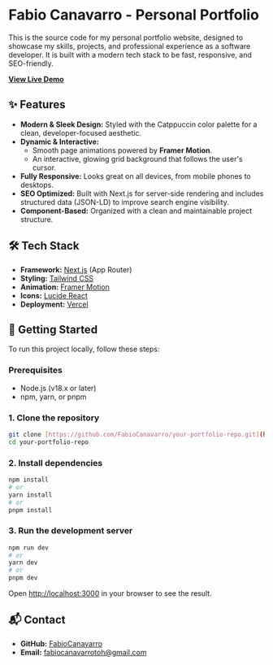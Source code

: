 # Fabio Canavarro - Personal Portfolio

This is the source code for my personal portfolio website, designed to showcase my skills, projects, and professional experience as a software developer. It is built with a modern tech stack to be fast, responsive, and SEO-friendly.

[**View Live Demo**](https://fabio-canavarro.netlify.app/)

## ✨ Features

- **Modern & Sleek Design:** Styled with the Catppuccin color palette for a clean, developer-focused aesthetic.
- **Dynamic & Interactive:**
    - Smooth page animations powered by **Framer Motion**.
    - An interactive, glowing grid background that follows the user's cursor.
- **Fully Responsive:** Looks great on all devices, from mobile phones to desktops.
- **SEO Optimized:** Built with Next.js for server-side rendering and includes structured data (JSON-LD) to improve search engine visibility.
- **Component-Based:** Organized with a clean and maintainable project structure.

## 🛠️ Tech Stack

- **Framework:** [Next.js](https://nextjs.org/) (App Router)
- **Styling:** [Tailwind CSS](https://tailwindcss.com/)
- **Animation:** [Framer Motion](https://www.framer.com/motion/)
- **Icons:** [Lucide React](https://lucide.dev/)
- **Deployment:** [Vercel](https://vercel.com)

## 🚀 Getting Started

To run this project locally, follow these steps:

### Prerequisites

- Node.js (v18.x or later)
- npm, yarn, or pnpm

### 1. Clone the repository

```bash
git clone [https://github.com/FabioCanavarro/your-portfolio-repo.git](https://github.com/FabioCanavarro/your-portfolio-repo.git)
cd your-portfolio-repo
````

### 2\. Install dependencies

```bash
npm install
# or
yarn install
# or
pnpm install
```

### 3\. Run the development server

```bash
npm run dev
# or
yarn dev
# or
pnpm dev
```

Open [http://localhost:3000](http://localhost:3000) in your browser to see the result.

## 📬 Contact

  - **GitHub:** [FabioCanavarro](https://github.com/FabioCanavarro)
  - **Email:** fabiocanavarrotoh@gmail.com
